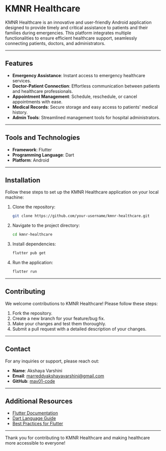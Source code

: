 # KMNR Healthcare

KMNR Healthcare is an innovative and user-friendly Android application designed to provide timely and critical assistance to patients and their families during emergencies. This platform integrates multiple functionalities to ensure efficient healthcare support, seamlessly connecting patients, doctors, and administrators.

---

## Features

- **Emergency Assistance**: Instant access to emergency healthcare services.
- **Doctor-Patient Connection**: Effortless communication between patients and healthcare professionals.
- **Appointment Management**: Schedule, reschedule, or cancel appointments with ease.
- **Medical Records**: Secure storage and easy access to patients' medical history.
- **Admin Tools**: Streamlined management tools for hospital administrators.

---

## Tools and Technologies

- **Framework**: Flutter
- **Programming Language**: Dart
- **Platform**: Android

---

## Installation

Follow these steps to set up the KMNR Healthcare application on your local machine:

1. Clone the repository:
   ```bash
   git clone https://github.com/your-username/kmnr-healthcare.git
   ```

2. Navigate to the project directory:
   ```bash
   cd kmnr-healthcare
   ```

3. Install dependencies:
   ```bash
   flutter pub get
   ```

4. Run the application:
   ```bash
   flutter run
   ```

---

## Contributing

We welcome contributions to KMNR Healthcare! Please follow these steps:

1. Fork the repository.
2. Create a new branch for your feature/bug fix.
3. Make your changes and test them thoroughly.
4. Submit a pull request with a detailed description of your changes.

---

## Contact

For any inquiries or support, please reach out:

- **Name**: Akshaya Varshini
- **Email**: marreddyakshayavarshini@gmail.com
- **GitHub**: [mav01-code](https://github.com/mav01-code)

---

## Additional Resources

- [Flutter Documentation](https://docs.flutter.dev/)
- [Dart Language Guide](https://dart.dev/guides)
- [Best Practices for Flutter](https://docs.flutter.dev/resources)

---

Thank you for contributing to KMNR Healthcare and making healthcare more accessible to everyone!
